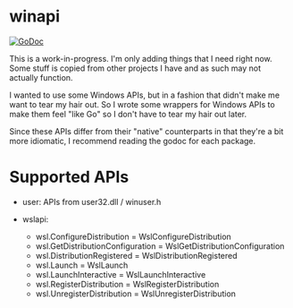 winapi
======

[![GoDoc](https://godoc.org/github.com/chrsm/winapi?status.svg)](https://godoc.org/github.com/chrsm/winapi)

This is a work-in-progress. I'm only adding things that I need right now.
Some stuff is copied from other projects I have and as such may not actually function.

I wanted to use some Windows APIs, but in a fashion that didn't make me want to tear my hair out.
So I wrote some wrappers for Windows APIs to make them feel "like Go" so I don't have to
tear my hair out later.

Since these APIs differ from their "native" counterparts in that they're a bit more idiomatic,
I recommend reading the godoc for each package.


Supported APIs
==============

- user: APIs from user32.dll / winuser.h

- wslapi:
  - wsl.ConfigureDistribution = WslConfigureDistribution
  - wsl.GetDistributionConfiguration = WslGetDistributionConfiguration
  - wsl.DistributionRegistered = WslDistributionRegistered
  - wsl.Launch = WslLaunch
  - wsl.LaunchInteractive = WslLaunchInteractive
  - wsl.RegisterDistribution = WslRegisterDistribution
  - wsl.UnregisterDistribution = WslUnregisterDistribution

